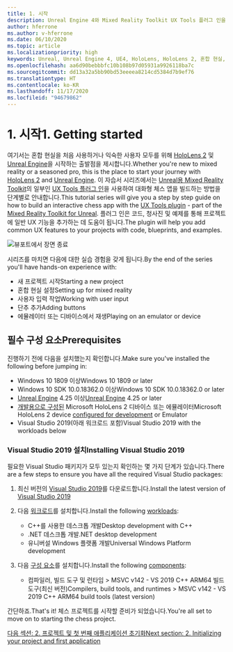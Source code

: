 ```yaml
---
title: 1. 시작
description: Unreal Engine 4와 Mixed Reality Toolkit UX Tools 플러그 인을 사용하여 간단한 체스 앱을 만드는 자습서 시리즈 1/6부
author: hferrone
ms.author: v-hferrone
ms.date: 06/10/2020
ms.topic: article
ms.localizationpriority: high
keywords: Unreal, Unreal Engine 4, UE4, HoloLens, HoloLens 2, 혼합 현실, 자습서, 시작, mrtk, uxt, UX Tools, 설명서, 혼합 현실 헤드셋, windows mixed reality 헤드셋, 가상 현실 헤드셋
ms.openlocfilehash: aa6d90bebbbfc10b108b97d05931a9926118ba7c
ms.sourcegitcommit: dd13a32a5bb90bd53eeeea8214cd5384d7b9ef76
ms.translationtype: HT
ms.contentlocale: ko-KR
ms.lasthandoff: 11/17/2020
ms.locfileid: "94679862"
---
```

# <a name="1-getting-started"></a><span data-ttu-id="f66b2-104">1. 시작</span><span class="sxs-lookup"><span data-stu-id="f66b2-104">1. Getting started</span></span>

<span data-ttu-id="f66b2-105">여기서는 혼합 현실을 처음 사용하거나 익숙한 사용자 모두를 위해 [HoloLens 2](https://docs.microsoft.com/windows/mixed-reality/) 및 [Unreal Engine](https://www.unrealengine.com/en-US/)을 시작하는 출발점을 제시합니다.</span><span class="sxs-lookup"><span data-stu-id="f66b2-105">Whether you're new to mixed reality or a seasoned pro, this is the place to start your journey with [HoloLens 2](https://docs.microsoft.com/windows/mixed-reality/) and [Unreal Engine](https://www.unrealengine.com/en-US/).</span></span> <span data-ttu-id="f66b2-106">이 자습서 시리즈에서는 [Unreal용 Mixed Reality Toolkit](https://github.com/microsoft/MixedRealityToolkit-Unreal)의 일부인 [UX Tools 플러그 인](https://github.com/microsoft/MixedReality-UXTools-Unreal)을 사용하여 대화형 체스 앱을 빌드하는 방법을 단계별로 안내합니다.</span><span class="sxs-lookup"><span data-stu-id="f66b2-106">This tutorial series will give you a step by step guide on how to build an interactive chess app with the [UX Tools plugin](https://github.com/microsoft/MixedReality-UXTools-Unreal) - part of the [Mixed Reality Toolkit for Unreal](https://github.com/microsoft/MixedRealityToolkit-Unreal).</span></span> <span data-ttu-id="f66b2-107">플러그 인은 코드, 청사진 및 예제를 통해 프로젝트에 일반 UX 기능을 추가하는 데 도움이 됩니다.</span><span class="sxs-lookup"><span data-stu-id="f66b2-107">The plugin will help you add common UX features to your projects with code, blueprints, and examples.</span></span> 

![뷰포트에서 장면 종료](images/unreal-uxt/5-endscene.PNG)

<span data-ttu-id="f66b2-109">시리즈를 마치면 다음에 대한 실습 경험을 갖게 됩니다.</span><span class="sxs-lookup"><span data-stu-id="f66b2-109">By the end of the series you'll have hands-on experience with:</span></span>
* <span data-ttu-id="f66b2-110">새 프로젝트 시작</span><span class="sxs-lookup"><span data-stu-id="f66b2-110">Starting a new project</span></span>
* <span data-ttu-id="f66b2-111">혼합 현실 설정</span><span class="sxs-lookup"><span data-stu-id="f66b2-111">Setting up for mixed reality</span></span>
* <span data-ttu-id="f66b2-112">사용자 입력 작업</span><span class="sxs-lookup"><span data-stu-id="f66b2-112">Working with user input</span></span>
* <span data-ttu-id="f66b2-113">단추 추가</span><span class="sxs-lookup"><span data-stu-id="f66b2-113">Adding buttons</span></span>
* <span data-ttu-id="f66b2-114">에뮬레이터 또는 디바이스에서 재생</span><span class="sxs-lookup"><span data-stu-id="f66b2-114">Playing on an emulator or device</span></span>


## <a name="prerequisites"></a><span data-ttu-id="f66b2-115">필수 구성 요소</span><span class="sxs-lookup"><span data-stu-id="f66b2-115">Prerequisites</span></span>
<span data-ttu-id="f66b2-116">진행하기 전에 다음을 설치했는지 확인합니다.</span><span class="sxs-lookup"><span data-stu-id="f66b2-116">Make sure you've installed the following before jumping in:</span></span>
* <span data-ttu-id="f66b2-117">Windows 10 1809 이상</span><span class="sxs-lookup"><span data-stu-id="f66b2-117">Windows 10 1809 or later</span></span>
* <span data-ttu-id="f66b2-118">Windows 10 SDK 10.0.18362.0 이상</span><span class="sxs-lookup"><span data-stu-id="f66b2-118">Windows 10 SDK 10.0.18362.0 or later</span></span>
* <span data-ttu-id="f66b2-119">[Unreal Engine](https://www.unrealengine.com/en-US/get-now) 4.25 이상</span><span class="sxs-lookup"><span data-stu-id="f66b2-119">[Unreal Engine](https://www.unrealengine.com/en-US/get-now) 4.25 or later</span></span>
* <span data-ttu-id="f66b2-120">[개발용으로 구성된](../../platform-capabilities-and-apis/using-visual-studio.md#enabling-developer-mode) Microsoft HoloLens 2 디바이스 또는 에뮬레이터</span><span class="sxs-lookup"><span data-stu-id="f66b2-120">Microsoft HoloLens 2 device [configured for development](../../platform-capabilities-and-apis/using-visual-studio.md#enabling-developer-mode) or Emulator</span></span>
* <span data-ttu-id="f66b2-121">Visual Studio 2019(아래 워크로드 포함)</span><span class="sxs-lookup"><span data-stu-id="f66b2-121">Visual Studio 2019 with the workloads below</span></span>

### <a name="installing-visual-studio-2019"></a><span data-ttu-id="f66b2-122">Visual Studio 2019 설치</span><span class="sxs-lookup"><span data-stu-id="f66b2-122">Installing Visual Studio 2019</span></span>
<span data-ttu-id="f66b2-123">필요한 Visual Studio 패키지가 모두 있는지 확인하는 몇 가지 단계가 있습니다.</span><span class="sxs-lookup"><span data-stu-id="f66b2-123">There are a few steps to ensure you have all the required Visual Studio packages:</span></span>
1. <span data-ttu-id="f66b2-124">최신 버전의 [Visual Studio 2019](https://visualstudio.microsoft.com/downloads/)를 다운로드합니다.</span><span class="sxs-lookup"><span data-stu-id="f66b2-124">Install the latest version of [Visual Studio 2019](https://visualstudio.microsoft.com/downloads/)</span></span>
2. <span data-ttu-id="f66b2-125">다음 [워크로드](https://docs.microsoft.com/visualstudio/install/modify-visual-studio?#modify-workloads)를 설치합니다.</span><span class="sxs-lookup"><span data-stu-id="f66b2-125">Install the following [workloads](https://docs.microsoft.com/visualstudio/install/modify-visual-studio?#modify-workloads):</span></span>
    * <span data-ttu-id="f66b2-126">C++를 사용한 데스크톱 개발</span><span class="sxs-lookup"><span data-stu-id="f66b2-126">Desktop development with C++</span></span>
    * <span data-ttu-id="f66b2-127">.NET 데스크톱 개발</span><span class="sxs-lookup"><span data-stu-id="f66b2-127">.NET desktop development</span></span>
    * <span data-ttu-id="f66b2-128">유니버설 Windows 플랫폼 개발</span><span class="sxs-lookup"><span data-stu-id="f66b2-128">Universal Windows Platform development</span></span>

3. <span data-ttu-id="f66b2-129">다음 [구성 요소](https://docs.microsoft.com/visualstudio/install/modify-visual-studio?#modify-individual-components)를 설치합니다.</span><span class="sxs-lookup"><span data-stu-id="f66b2-129">Install the following [components](https://docs.microsoft.com/visualstudio/install/modify-visual-studio?#modify-individual-components):</span></span>
    * <span data-ttu-id="f66b2-130">컴파일러, 빌드 도구 및 런타임 > MSVC v142 - VS 2019 C++ ARM64 빌드 도구(최신 버전)</span><span class="sxs-lookup"><span data-stu-id="f66b2-130">Compilers, build tools, and runtimes > MSVC v142 - VS 2019 C++ ARM64 build tools (latest version)</span></span>

<span data-ttu-id="f66b2-131">간단하죠.</span><span class="sxs-lookup"><span data-stu-id="f66b2-131">That's it!</span></span> <span data-ttu-id="f66b2-132">체스 프로젝트를 시작할 준비가 되었습니다.</span><span class="sxs-lookup"><span data-stu-id="f66b2-132">You're all set to move on to starting the chess project.</span></span>

[<span data-ttu-id="f66b2-133">다음 섹션: 2. 프로젝트 및 첫 번째 애플리케이션 초기화</span><span class="sxs-lookup"><span data-stu-id="f66b2-133">Next section: 2. Initializing your project and first application</span></span>](unreal-uxt-ch2.md)
